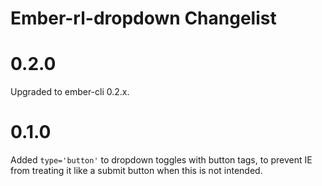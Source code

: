 # Ember-rl-dropdown Changelist

# 0.2.0

Upgraded to ember-cli 0.2.x.

# 0.1.0

Added `type='button'` to dropdown toggles with button tags, to prevent IE from treating it like a submit button when
this is not intended.
